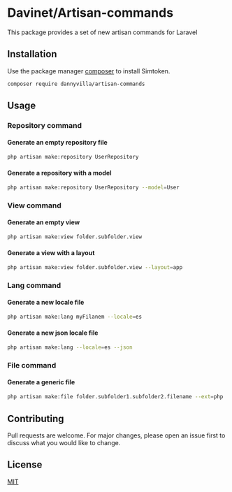 # Davinet/Artisan-commands

This package provides a set of new artisan commands for Laravel

## Installation

Use the package manager [composer](https://getcomposer.org/) to install Simtoken.

```bash
composer require dannyvilla/artisan-commands
```

## Usage

### Repository command
#### Generate an empty repository file
```bash
php artisan make:repository UserRepository
```
#### Generate a repository with a model
```bash
php artisan make:repository UserRepository --model=User
```

### View command
#### Generate an empty view 
```bash
php artisan make:view folder.subfolder.view
```

#### Generate a view with a layout
```bash
php artisan make:view folder.subfolder.view --layout=app
```

### Lang command
#### Generate a new locale file 
```bash
php artisan make:lang myFilanem --locale=es
```

#### Generate a new json locale file
```bash
php artisan make:lang --locale=es --json
```

### File command
#### Generate a generic file 
```bash
php artisan make:file folder.subfolder1.subfolder2.filename --ext=php
```

## Contributing
Pull requests are welcome. For major changes, please open an issue first to discuss what you would like to change.

## License
[MIT](https://choosealicense.com/licenses/mit/)
